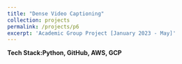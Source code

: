 ```yaml
---
title: "Dense Video Captioning"
collection: projects
permalink: /projects/p6
excerpt: 'Academic Group Project [January 2023 - May]'
---
```


<b>Tech Stack:Python, GitHub, AWS, GCP</b> 